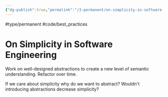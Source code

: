 ```yaml
---
{"dg-publish":true,"permalink":"/3-permanent/on-simplicity-in-software-engineering/","created":"2023-07-28T06:51:31.744-06:00","updated":"2023-08-17T09:15:57.593-06:00"}
---
```


#type/permanent #code/best_practices 

# On Simplicity in Software Engineering

Work on well-designed abstractions to create a new level of semantic understanding. Refactor over time.

If we care about simplicity why do we want to abstract? Wouldn't introducing abstractions decrease simplicity?